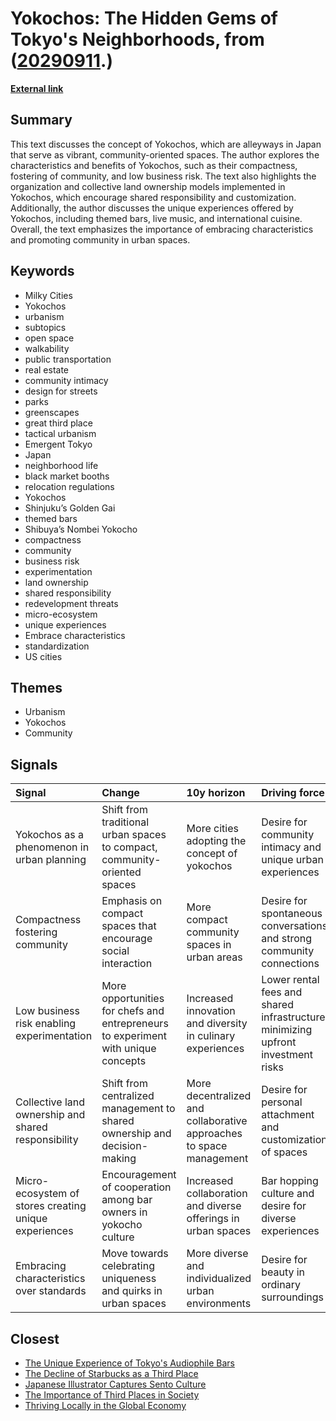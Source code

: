 # __Yokochos: The Hidden Gems of Tokyo's Neighborhoods__, from ([20290911](https://kghosh.substack.com/p/20290911).)

__[External link](https://milkycities.substack.com/p/yokochos-a-perfect-third-place)__



## Summary

This text discusses the concept of Yokochos, which are alleyways in Japan that serve as vibrant, community-oriented spaces. The author explores the characteristics and benefits of Yokochos, such as their compactness, fostering of community, and low business risk. The text also highlights the organization and collective land ownership models implemented in Yokochos, which encourage shared responsibility and customization. Additionally, the author discusses the unique experiences offered by Yokochos, including themed bars, live music, and international cuisine. Overall, the text emphasizes the importance of embracing characteristics and promoting community in urban spaces.

## Keywords

* Milky Cities
* Yokochos
* urbanism
* subtopics
* open space
* walkability
* public transportation
* real estate
* community intimacy
* design for streets
* parks
* greenscapes
* great third place
* tactical urbanism
* Emergent Tokyo
* Japan
* neighborhood life
* black market booths
* relocation regulations
* Yokochos
* Shinjuku’s Golden Gai
* themed bars
* Shibuya’s Nombei Yokocho
* compactness
* community
* business risk
* experimentation
* land ownership
* shared responsibility
* redevelopment threats
* micro-ecosystem
* unique experiences
* Embrace characteristics
* standardization
* US cities

## Themes

* Urbanism
* Yokochos
* Community

## Signals

| Signal                                                | Change                                                                            | 10y horizon                                                         | Driving force                                                                   |
|:------------------------------------------------------|:----------------------------------------------------------------------------------|:--------------------------------------------------------------------|:--------------------------------------------------------------------------------|
| Yokochos as a phenomenon in urban planning            | Shift from traditional urban spaces to compact, community-oriented spaces         | More cities adopting the concept of yokochos                        | Desire for community intimacy and unique urban experiences                      |
| Compactness fostering community                       | Emphasis on compact spaces that encourage social interaction                      | More compact community spaces in urban areas                        | Desire for spontaneous conversations and strong community connections           |
| Low business risk enabling experimentation            | More opportunities for chefs and entrepreneurs to experiment with unique concepts | Increased innovation and diversity in culinary experiences          | Lower rental fees and shared infrastructure minimizing upfront investment risks |
| Collective land ownership and shared responsibility   | Shift from centralized management to shared ownership and decision-making         | More decentralized and collaborative approaches to space management | Desire for personal attachment and customization of spaces                      |
| Micro-ecosystem of stores creating unique experiences | Encouragement of cooperation among bar owners in yokocho culture                  | Increased collaboration and diverse offerings in urban spaces       | Bar hopping culture and desire for diverse experiences                          |
| Embracing characteristics over standards              | Move towards celebrating uniqueness and quirks in urban spaces                    | More diverse and individualized urban environments                  | Desire for beauty in ordinary surroundings                                      |

## Closest

* [The Unique Experience of Tokyo's Audiophile Bars](0505a73ce4b14c86bd62f374ef83abc9)
* [The Decline of Starbucks as a Third Place](bc30310a2035fed3836262f834b92b9b)
* [Japanese Illustrator Captures Sento Culture](bcc07dc334bdd857ebaf70313b1aecc8)
* [The Importance of Third Places in Society](051862d6b1737346db9bc6157ae893c1)
* [Thriving Locally in the Global Economy](b0f9303688b3f36feafd21625c5d3461)